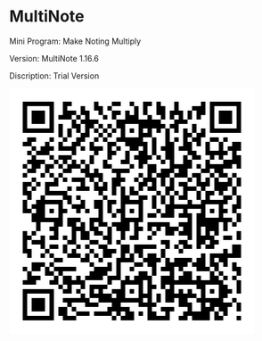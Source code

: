 # MultiNote
Mini Program: Make Noting Multiply

Version: MultiNote 1.16.6

Discription: Trial Version

![](https://github.com/iClassic-Live/MultiNote/blob/master/images/MultiNote%20Trail%20Version.jpg?raw=true)